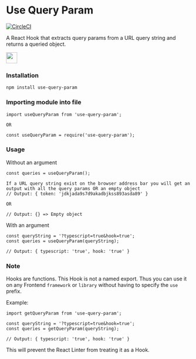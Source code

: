 # Use Query Param

[![CircleCI](https://circleci.com/gh/shaolinmkz/useQueryParam/tree/master.svg?style=svg)](https://circleci.com/gh/shaolinmkz/useQueryParam/tree/master)

A React Hook that extracts query params from a URL query string and returns a queried object.

<img width="30" height="30" src="https://res.cloudinary.com/shaolinmkz/image/upload/v1588509178/Random-Icons/react/react-icon.gif" />


### Installation

```
npm install use-query-param
```

### Importing module into file

```
import useQueryParam from 'use-query-param';

OR

const useQueryParam = require('use-query-param');
```

### Usage

Without an argument
```
const queries = useQueryParam();

If a URL query string exist on the browser address bar you will get an output with all the query params OR an empty object
// Output: { token: 'jdkjada9s7d9akadbjkss893asda89' }

OR

// Output: {} => Empty object
```

With an argument
```
const queryString = '?typescript=true&hook=true';
const queries = useQueryParam(queryString);

// Output: { typescript: 'true', hook: 'true' }
```

### Note
Hooks are functions.
This Hook is not a named export.
Thus you can use it on any Frontend `framework` or `library` without having to specify the `use` prefix.

Example:
```
import getQueryParam from 'use-query-param';

const queryString = '?typescript=true&hook=true';
const queries = getQueryParam(queryString);

// Output: { typescript: 'true', hook: 'true' }
```

This will prevent the React Linter from treating it as a Hook.
